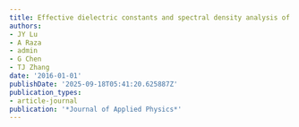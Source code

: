 ```yaml
---
title: Effective dielectric constants and spectral density analysis of plasmonic nanocomposites
authors:
- JY Lu
- A Raza
- admin
- G Chen
- TJ Zhang
date: '2016-01-01'
publishDate: '2025-09-18T05:41:20.625887Z'
publication_types:
- article-journal
publication: '*Journal of Applied Physics*'
---
```

